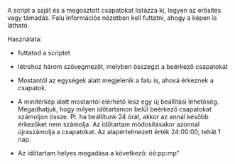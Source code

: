 A script a saját és a megosztott csapatokat listázza ki, legyen az erősítés vagy támadás. Falu információs nézetben kell futtatni, ahogy a képen is látható.

Használata:

- futtatod a scriptet
- létrehoz három szövegmezőt, melyben összegzi a beérkező csapatokat

- Mostantól az egységek alatt megjelenik a falu is, ahová érkeznek a csapatok.
- A minitérkép alatt mostantól elérhető lesz egy új beállítási lehetőség. Megadhatjuk, hogy milyen időtartamon belül beérkező csapatokat számoljon össze. Pl. ha beállítunk 24 órát, akkor az annál később érkezőket nem számolja. Az időtartam módosításakor azonnal újraszámolja a csapatokat. Az alapértelmezett érték 24:00:00, tehát 1 nap.
- Az időtartam helyes megadása a következő: óó:pp:mp"

